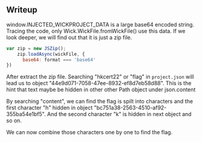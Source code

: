 ## Writeup

window.INJECTED_WICKPROJECT_DATA is a large base64 encoded string. Tracing the code, only Wick.WickFile.fromWickFile() use this data. If we look deeper, we will find out that it is just a zip file.

```js
var zip = new JSZip();
    zip.loadAsync(wickFile, {
      base64: format === 'base64'
})
```

After extract the zip file. Searching "hkcert22" or "flag" in `project.json` will lead us to object "44e9d071-7058-47ee-8932-ef8d7eb58d88". This is the hint that text maybe be hidden in other other Path object under json.content

By searching "content", we can find the flag is spilt into characters and the first character "h" hidden in object "bc751a38-2563-4510-af92-355ba54e1bf5". And the second character "k" is hidden in next object and so on.

We can now combine those characters one by one to find the flag.
